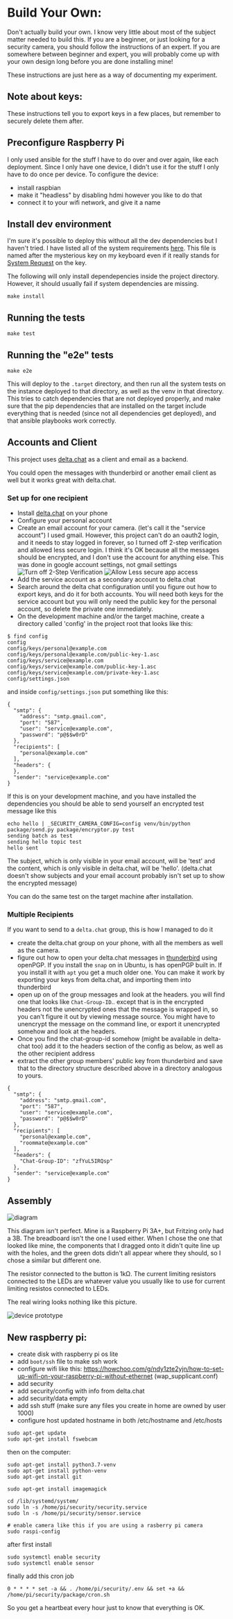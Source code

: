# Build Your Own:

Don't actually build your own. I know very little about most of the subject
matter needed to build this. If you are a beginner, or just looking for a
security camera, you should follow the instructions of an expert.  If you are
somewhere between beginner and expert, you will probably come up with your own
design long before you are done installing mine!

These instructions are just here as a way of documenting my experiment.

## Note about keys:

These instructions tell you to export keys in a few places, but remember to
securely delete them after.

## Preconfigure Raspberry Pi

I only used ansible for the stuff I have to do over and over again, like each
deployment. Since I only have one device, I didn't use it for the stuff I only
have to do once per device.  To configure the device:

- install raspbian
- make it "headless" by disabling hdmi however you like to do that
- connect it to your wifi network, and give it a name

## Install dev environment

I'm sure it's possible to deploy this without all the dev dependencies but I
haven't tried. I have listed all of the system requirements [here](./sysrq.txt).
This file is named after the mysterious key on my keyboard even if it really
stands for [System Request](https://en.wikipedia.org/wiki/System_request)
on the key.

The following will only install dependepencies inside the project directory.
However, it should usually fail if system dependencies are missing.

```
make install
```

## Running the tests

```
make test
```

## Running the "e2e" tests

```
make e2e
```

This will deploy to the `.target` directory, and then run all the
system tests on the instance deployed to that directory, as well as the venv in
that directory. This tries to catch dependencies that are not deployed properly,
and make sure that the pip dependencies that are installed on the target include
everything that is needed (since not all dependencies get deployed), and that
ansible playbooks work correctly.

## Accounts and Client

This project uses [delta.chat](https://delta.chat) as a client
and email as a backend.

You could open the messages with thunderbird or another email client as well
but it works great with delta.chat.

### Set up for one recipient

* Install [delta.chat](https://delta.chat) on your phone
* Configure your personal account
* Create an email account for your camera. (let's call it the "service account")
I used gmail.  However, this project can't do an oauth2 login, and it needs to
stay logged in forever, so I turned off 2-step verification and
allowed less secure login. I think it's OK because all the messages should be
encrypted, and I don't use the account for anything else. This was done in
google account settings, not gmail settings
![Turn off 2-Step Verification](./2-step-verification.png)
![Allow Less secure app access](./less-secure-app-access.png)
* Add the service account as a secondary account to delta.chat
* Search around the delta chat configuration until you figure out how to export
keys, and do it for both accounts. You will need both keys for the service
account but you will only need the public key for the personal account, so
delete the private one immediately.
* On the development machine and/or the target machine, create a directory
called 'config' in the project root that looks like this:

```
$ find config
config
config/keys/personal@example.com
config/keys/personal@example.com/public-key-1.asc
config/keys/service@example.com
config/keys/service@example.com/public-key-1.asc
config/keys/service@example.com/private-key-1.asc
config/settings.json
```

and inside `config/settings.json` put something like this:

```
{
  "smtp": {
    "address": "smtp.gmail.com",
    "port": "587",
    "user": "service@example.com",
    "password": "p@$$w0rD"
  },
  "recipients": [
    "personal@example.com"
  ],
  "headers": {
  },
  "sender": "service@example.com"
}

```
If this is on your development machine, and you have installed the dependencies
you should be able to send yourself an encrypted test message like this

```
echo hello | _SECURITY_CAMERA_CONFIG=config venv/bin/python package/send.py package/encryptor.py test
sending batch as test
sending hello topic test
hello sent
```

The subject, which is only visible in your email account, will be 'test' and
the content, which is only visible in delta.chat, will be 'hello'.
(delta.chat doesn't show subjects and your email account probably isn't set
up to show the encrypted message)

You can do the same test on the target machine after installation.

### Multiple Recipients

If you want to send to a `delta.chat` group, this is how I managed to do it
* create the delta.chat group on your phone, with all the members as well as
the camera.
* figure out how to open your delta.chat messages in
[thunderbird](https://www.thunderbird.net/) using openPGP. If you install the
`snap` on in Ubuntu, is has openPGP built in. If you install it with `apt` you
get a much older one. You can make it work by exporting your keys from
delta.chat, and importing them into thunderbird
* open up on of the group messages and look at the headers. you will find one
that looks like `Chat-Group-ID`.. except that is in the encrypted headers
not the unencrypted ones that the message is wrapped in, so you can't figure
it out by viewing message source. You might have to unencrypt the message on
the command line, or export it unencrypted somehow and look at the headers.
* Once you find the chat-group-id somehow (might be available in delta-chat too)
add it to the headers section of the config as below, as well as the other
recipient address
* extract the other group members' public key from thunderbird and save that
to the directory structure described above in a directory analogous to yours.


```
{
  "smtp": {
    "address": "smtp.gmail.com",
    "port": "587",
    "user": "service@example.com",
    "password": "p@$$w0rD"
  },
  "recipients": [
    "personal@example.com",
    "roommate@example.com"
  ],
  "headers": {
    "Chat-Group-ID": "zfYuL5IRQsp"
  },
  "sender": "service@example.com"
}
```

## Assembly

![diagram](./wiring.png)

This diagram isn't perfect. Mine is a Raspberry Pi 3A+, but Fritzing only had a
3B.  The breadboard isn't the one I used either.  When I chose the one that
looked like mine, the components that I dragged onto it didn't quite line up
with the holes, and the green dots didn't all appear where they should, so I
chose a similar but different one.

The resistor connected to the button is 1kΩ. The current limiting resistors
connected to the LEDs are whatever value you usually like to use for current
limiting resistos connected to LEDs.

The real wiring looks nothing like this picture.

![device prototype](./real-device.jpg)

## New raspberry pi:

- create disk with raspberry pi os lite
- add `boot/ssh` file to make ssh work
- configure wifi like this:
https://howchoo.com/g/ndy1zte2yjn/how-to-set-up-wifi-on-your-raspberry-pi-without-ethernet
(wap_supplicant.conf)
- add security
- add security/config with info from delta.chat
- add security/data empty
- add ssh stuff (make sure any files you create in home are owned by user 1000)
- configure host updated hostname in both /etc/hostname and /etc/hosts

```
sudo apt-get update
sudo apt-get install fswebcam
```

then on the computer:
```
sudo apt-get install python3.7-venv
sudo apt-get install python-venv
sudo apt-get install git

sudo apt-get install imagemagick

cd /lib/systemd/system/
sudo ln -s /home/pi/security/security.service 
sudo ln -s /home/pi/security/sensor.service 

# enable camera like this if you are using a rasberry pi camera
sudo raspi-config
```

after first install
```
sudo systemctl enable security
sudo systemctl enable sensor
```

finally add this cron job

```
0 * * * * set -a && . /home/pi/security/.env && set +a && /home/pi/security/package/cron.sh
```

So you get a heartbeat every hour just to know that everything is OK.


